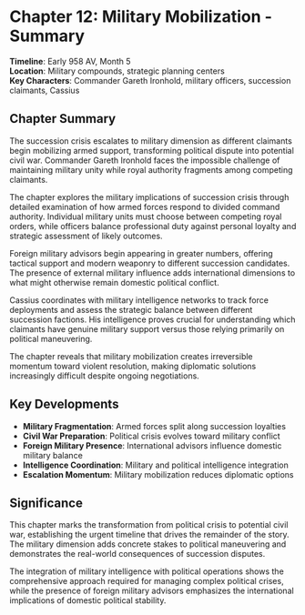 # Chapter 12: Military Mobilization - Summary

**Timeline**: Early 958 AV, Month 5  
**Location**: Military compounds, strategic planning centers  
**Key Characters**: Commander Gareth Ironhold, military officers, succession claimants, Cassius

## Chapter Summary

The succession crisis escalates to military dimension as different claimants begin mobilizing armed support, transforming political dispute into potential civil war. Commander Gareth Ironhold faces the impossible challenge of maintaining military unity while royal authority fragments among competing claimants.

The chapter explores the military implications of succession crisis through detailed examination of how armed forces respond to divided command authority. Individual military units must choose between competing royal orders, while officers balance professional duty against personal loyalty and strategic assessment of likely outcomes.

Foreign military advisors begin appearing in greater numbers, offering tactical support and modern weaponry to different succession candidates. The presence of external military influence adds international dimensions to what might otherwise remain domestic political conflict.

Cassius coordinates with military intelligence networks to track force deployments and assess the strategic balance between different succession factions. His intelligence proves crucial for understanding which claimants have genuine military support versus those relying primarily on political maneuvering.

The chapter reveals that military mobilization creates irreversible momentum toward violent resolution, making diplomatic solutions increasingly difficult despite ongoing negotiations.

## Key Developments

- **Military Fragmentation**: Armed forces split along succession loyalties
- **Civil War Preparation**: Political crisis evolves toward military conflict
- **Foreign Military Presence**: International advisors influence domestic military balance
- **Intelligence Coordination**: Military and political intelligence integration
- **Escalation Momentum**: Military mobilization reduces diplomatic options

## Significance

This chapter marks the transformation from political crisis to potential civil war, establishing the urgent timeline that drives the remainder of the story. The military dimension adds concrete stakes to political maneuvering and demonstrates the real-world consequences of succession disputes.

The integration of military intelligence with political operations shows the comprehensive approach required for managing complex political crises, while the presence of foreign military advisors emphasizes the international implications of domestic political stability.
